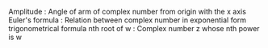 Amplitude : Angle of arm of complex number from origin with the x axis
Euler's formula : Relation between complex number in exponential form trigonometrical formula
nth root of w : Complex number z whose nth power is w
